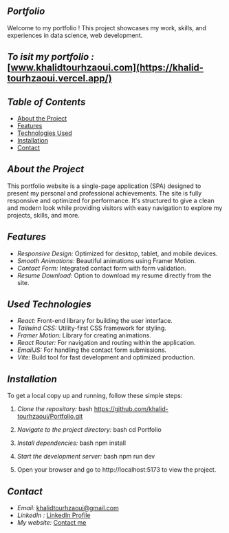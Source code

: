 ## *Portfolio*

Welcome to my portfolio ! This project showcases my work, skills, and experiences in data science, web development.
## *To isit my portfolio :* [www.khalidtourhzaoui.com](https://khalid-tourhzaoui.vercel.app/)

## *Table of Contents*

- [About the Project](#about-the-project)
- [Features](#features)
- [Technologies Used](#technologies-used)
- [Installation](#installation)
- [Contact](#contact)

## *About the Project*

This portfolio website is a single-page application (SPA) designed to present my personal and professional achievements. The site is fully responsive and optimized for performance. It's structured to give a clean and modern look while providing visitors with easy navigation to explore my projects, skills, and more.

## *Features*

- *Responsive Design:* Optimized for desktop, tablet, and mobile devices.
- *Smooth Animations:* Beautiful animations using Framer Motion.
- *Contact Form:* Integrated contact form with form validation. 
- *Resume Download:* Option to download my resume directly from the site.


## *Used Technologies*

- *React:* Front-end library for building the user interface.
- *Tailwind CSS:* Utility-first CSS framework for styling.
- *Framer Motion:* Library for creating animations.
- *React Router:* For navigation and routing within the application.
- *EmailJS:* For handling the contact form submissions.
- *Vite:* Build tool for fast development and optimized production.

## *Installation*

To get a local copy up and running, follow these simple steps:

1. *Clone the repository:*
   bash
   https://github.com/khalid-tourhzaoui/Portfolio.git
   

2. *Navigate to the project directory:*
   bash
   cd Portfolio
   

3. *Install dependencies:*
   bash
   npm install
   

4. *Start the development server:*
   bash
   npm run dev
   

5. Open your browser and go to http://localhost:5173 to view the project.


## *Contact*
- *Email:* [khalidtourhzaoui@gmail.com](mailto:khalidtourhzaoui@gmail.com)
- *LinkedIn :* [LinkedIn Profile](https://www.linkedin.com/in/khalid-tourhzaoui/)
- *My website:* [Contact me](https://khalid-tourhzaoui.vercel.app/contactme)
